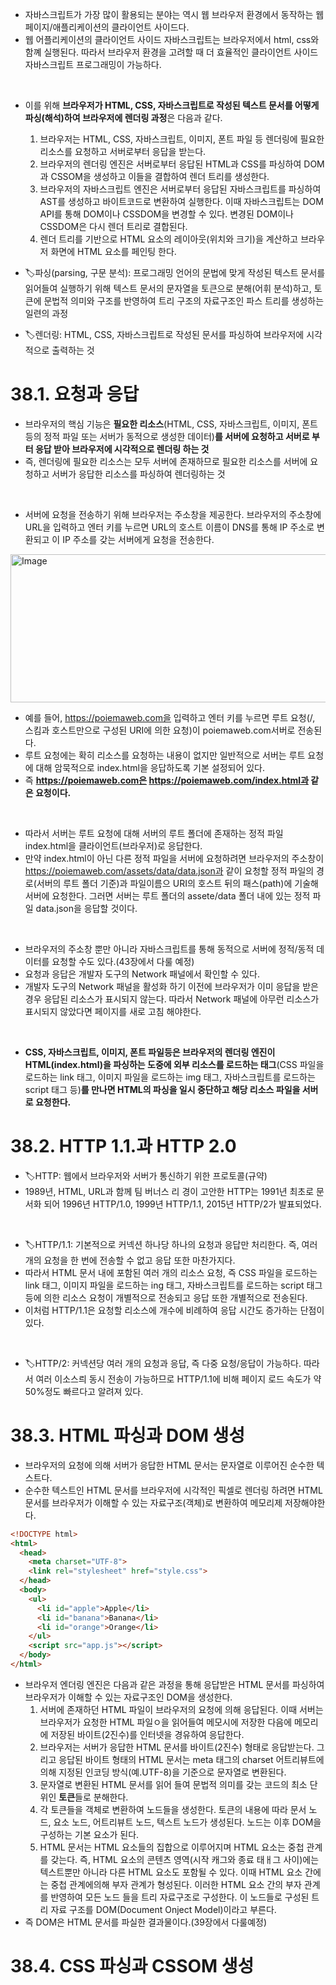 - 자바스크립트가 가장 많이 활용되는 분야는 역시 웹 브라우저 환경에서 동작하는 웹페이지/애플리케이션의 클라이언트 사이드다.
- 웹 어플리케이션의 클라이언트 사이드 자바스크립트는 브라우저에서 html, css와 함꼐 실행된다. 따라서 브라우저 환경을 고려할 때 더 효율적인 클라이언트 사이드 자바스크립트 프로그래밍이 가능하다.
<br />

- 이를 위해 **브라우저가 HTML, CSS, 자바스크립트로 작성된 텍스트 문서를 어떻게 파싱(해석)하여 브라우저에 렌더링 과정**은 다음과 같다.
  1. 브라우저는 HTML, CSS, 자바스크립트, 이미지, 폰트 파일 등 렌더링에 필요한 리소스를 요청하고 서버로부터 응답을 받는다.
  2. 브라우저의 렌더링 엔진은 서버로부터 응답된 HTML과 CSS를 파싱하여 DOM과 CSSOM을 생성하고 이들을 결합하여 렌더 트리를 생성한다.
  3. 브라우저의 자바스크립트 엔진은 서버로부터 응답된 자바스크립트를 파싱하여 AST를 생성하고 바이트코드로 변환하여 실행한다. 이때 자바스크립트는 DOM API를 통해 DOM이나 CSSDOM을 변경할 수 있다. 변경된 DOM이나 CSSDOM은 다시 렌더 트리로 결합된다.
  4. 렌더 트리를 기반으로 HTML 요소의 레이아웃(위치와 크기)을 계산하고 브라우저 화면에 HTML 요소를 페인팅 한다.

- 🏷️파싱(parsing, 구문 분석): 프로그래밍 언어의 문법에 맞게 작성된 텍스트 문서를 읽어들여 실행하기 위해 텍스트 문서의 문자열을 토큰으로 분해(어휘 분석)하고, 토큰에 문법적 의미와 구조를 반영하여 트리 구조의 자료구조인 파스 트리를 생성하는 일련의 과정
- 🏷️렌더링: HTML, CSS, 자바스크립트로 작성된 문서를 파싱하여 브라우저에 시각적으로 출력하는 것

# 38.1. 요청과 응답
- 브라우저의 핵심 기능은 **필요한 리소스**(HTML, CSS, 자바스크립트, 이미지, 폰트 등의 정적 파일 또는 서버가 동적으로 생성한 데이터)**를 서버에 요청하고 서버로 부터 응답 받아 브라우저에 시각적으로 렌더링 하는 것**
- 즉, 렌더링에 필요한 리소스는 모두 서버에 존재하므로 필요한 리소스를 서버에 요청하고 서버가 응답한 리소스를 파싱하여 렌더링하는 것
<br />

- 서버에 요청을 전송하기 위해 브라우저는 주소창을 제공한다. 브라우저의 주소창에 URL을 입력하고 엔터 키를 누르면 URL의 호스트 이름이 DNS를 통해 IP 주소로 변환되고 이 IP 주소를 갖는 서버에게 요청을 전송한다.

<img width="770" height="237" alt="Image" src="https://github.com/user-attachments/assets/effac6ff-4ede-45c8-b5bd-d0ae991b89e6" />

- 예를 들어, https://poiemaweb.com을 입력하고 엔터 키를 누르면 루트 요청(/, 스킴과 호스트만으로 구성된 URI에 의한 요청)이 poiemaweb.com서버로 전송된다.
- 루트 요청에는 확히 리소스를 요청하는 내용이 없지만 일반적으로 서버는 루트 요청에 대해 암묵적으로 index.html을 응답하도록 기본 설정되어 있다.
- 즉 **https://poiemaweb.com은 https://poiemaweb.com/index.html과 같은 요청이다.**
<br />

- 따라서 서버는 루트 요청에 대해 서버의 루트 폴더에 존재하는 정적 파일 index.html을 클라이언트(브라우저)로 응답한다.
- 만약 index.html이 아닌 다른 정적 파일을 서버에 요청하려면 브라우저의 주소창이 https://poiemaweb.com/assets/data/data.json과 같이 요청할 정적 파일의 경로(서버의 루트 폴더 기준)과 파일이름으 URI의 호스트 뒤의 패스(path)에 기술해 서버에 요청한다. 그러면 서버는 루트 폴더의 assete/data 폴더 내에 있는 정적 파일 data.json을 응답할 것이다.
<br />

- 브라우저의 주소창 뿐만 아니라 자바스크립트를 통해 동적으로 서버에 정적/동적 데이터를 요청할 수도 있다.(43장에서 다룰 예정)
- 요청과 응답은 개발자 도구의 Network 패널에서 확인할 수 있다.
- 개발자 도구의 Network 패널을 활성화 하기 이전에 브라우저가 이미 응답을 받은 경우 응답된 리소스가 표시되지 않는다. 따라서 Network 패널에 아무런 리소스가 표시되지 않았다면 페이지를 새로 고침 해야한다.
<br />

- **CSS, 자바스크립트, 이미지, 폰트 파일등은 브라우저의 렌더링 엔진이 HTML(index.html)을 파싱하는 도중에 외부 리소스를 로드하는 태그**(CSS 파일을 로드하는 link 태그, 이미지 파일을 로드하는 img 태그, 자바스크립트를 로드하는 script 태그 등)**를 만나면 HTML의 파싱을 일시 중단하고 해당 리소스 파일을 서버로 요청한다.**

# 38.2. HTTP 1.1.과 HTTP 2.0
- 🏷️HTTP: 웹에서 브라우저와 서버가 통신하기 위한 프로토콜(규약)
- 1989년, HTML, URL과 함께 팀 버너스 리 경이 고안한 HTTP는 1991년 최초로 문서화 되어 1996년 HTTP/1.0, 1999년 HTTP/1.1, 2015년 HTTP/2가 발표되었다.
<br />

- 🏷️HTTP/1.1: 기본적으로 커넥션 하나당 하나의 요청과 응답만 처리한다. 즉, 여러개의 요청을 한 번에 전송할 수 없고 응답 또한 마찬가지다.
- 따라서 HTML 문서 내에 포함된 여러 개의 리소스 요청, 즉 CSS 파일을 로드하는 link 태그, 이미지 파일을 로드하는 ing 태그, 자바스크립트를 로드하는 script 태그 등에 의한 리소스 요청이 개별적으로 전송되고 응답 또한 개별적으로 전송된다.
- 이처럼 HTTP/1.1은 요청할 리소스에 개수에 비례하여 응답 시간도 증가하는 단점이 있다.
<br />

- 🏷️HTTP/2: 커넥션당 여러 개의 요청과 응답, 즉 다중 요청/응답이 가능하다. 따라서 여러 이소스릐 동시 전송이 가능하므로 HTTP/1.1에 비해 페이지 로드 속도가 약 50%정도 빠르다고 알려져 있다.

# 38.3. HTML 파싱과 DOM 생성
- 브라우저의 요청에 의해 서버가 응답한 HTML 문서는 문자열로 이루어진 순수한 텍스트다.
- 순수한 텍스트인 HTML 문서를 브라우저에 시각적인 픽셀로 렌더링 하려면 HTML 문서를 브라우저가 이해할 수 있는 자료구조(객체)로 변환하여 메모리제 저장해야한다.
```html
<!DOCTYPE html>
<html>
  <head>
    <meta charset="UTF-8">
    <link rel="stylesheet" href="style.css">
  </head>
  <body>
    <ul>
      <li id="apple">Apple</li>
      <li id="banana">Banana</li>
      <li id="orange">Orange</li>
    </ul>
    <script src="app.js"></script>
  </body>
</html>
```
- 브라우저 엔더링 엔진은 다음과 같은 과정을 통해 응답받은 HTML 문서를 파싱하여 브라우저가 이해할 수 있는 자료구조인 DOM을 생성한다.
  1. 서버에 존재하던 HTML 파일이 브라우저의 요청에 의해 응답된다. 이때 서버는 브라우저가 요청한 HTML 파일ㅇ을 읽어들여 메모시에 저장한 다음에 메모리에 저장된 바이트(2진수)를 인터넷을 경유하여 응답한다.
  2. 브라우저는 서버가 응답한 HTML 문서를 바이트(2진수) 형태로 응답받는다. 그리고 응답된 바이트 형태의 HTML 문서는 meta 태그의 charset 어트리뷰트에 의해 지정된 인코딩 방식(예.UTF-8)을 기준으로 문자열로 변환된다.
  3. 문자열로 변환된 HTML 문서를 읽어 들여 문법적 의미를 갖는 코드의 최소 단위인 **토큰**들로 분해한다.
  4. 각 토큰들을 객체로 변환하여 노드들을 생성한다. 토큰의 내용에 따라 문서 노드, 요소 노드, 어트리뷰트 노드, 텍스트 노드가 생성된다. 노드는 이후 DOM을 구성하는 기본 요소가 된다.
  5. HTML 문서는 HTML 요소들의 집합으로 이루어지며 HTML 요소는 중첩 관계를 갖는다. 즉, HTML 요소의 콘텐츠 영역(시작 캐그와 종료 태ㅐ그 사이)에는 텍스트뿐만 아니라 다른 HTML 요소도 포함될 수 있다. 이때 HTML 요소 간에는 중첩 관계에의해 부자 관계가 형성된다. 이러한 HTML 요소 간의 부자 관계를 반영하여 모든 노드 들을 트리 자료구조로 구성한다. 이 노드들로 구성된 트리 자료 구조를 DOM(Document Onject Model)이라고 부른다.
- 즉 DOM은 HTML 문서를 파실한 결과물이다.(39장에서 다룰예정)

# 38.4. CSS 파싱과 CSSOM 생성
